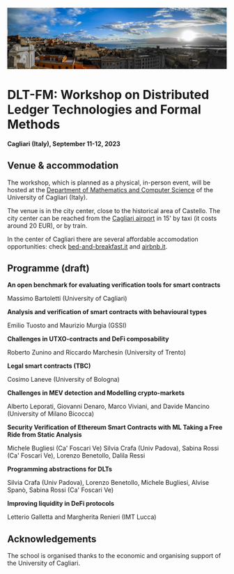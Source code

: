 ![image](intro-bg.jpg)

# DLT-FM: Workshop on Distributed Ledger Technologies and Formal Methods

**Cagliari (Italy), September 11-12, 2023**


## Venue & accommodation

The workshop, which is planned as a physical, in-person event, will be hosted at the [Department of Mathematics and Computer Science](https://goo.gl/maps/jjzgXGtSLtVBSrDu9) of the University of Cagliari (Italy).

The venue is in the city center, close to the historical area of Castello. 
The city center can be reached from the [Cagliari airport](http://www.sogaer.it/it) in 15' by taxi (it costs around 20 EUR), or by train.

In the center of Cagliari there are several affordable accomodation opportunities: check [bed-and-breakfast.it](https://www.bed-and-breakfast.it/lista_strutture_ur.cfm?locale=it&zona=Castello&citta=Cagliari&idregione=14) and
[airbnb.it](https://www.airbnb.it/rooms/6619495?source_impression_id=p3_1688053073_kJI5XWcXBEsz1r%2B1).


## Programme (draft)

**An open benchmark for evaluating verification tools for smart contracts**

Massimo Bartoletti (University of Cagliari)

**Analysis and verification of smart contracts with behavioural types**

Emilio Tuosto and Maurizio Murgia (GSSI)

**Challenges in UTXO-contracts and DeFi composability**

Roberto Zunino and Riccardo Marchesin (University of Trento)

**Legal smart contracts (TBC)**

Cosimo Laneve (University of Bologna)

**Challenges in MEV detection and Modelling crypto-markets**

Alberto Leporati, Giovanni Denaro, Marco Viviani, and Davide Mancino (University of Milano Bicocca)

**Security Verification of Ethereum Smart Contracts with ML Taking a Free Ride from Static Analysis**

Michele Bugliesi (Ca' Foscari Ve) Silvia Crafa (Univ Padova), Sabina Rossi (Ca' Foscari Ve), Lorenzo Benetollo, Dalila Ressi

**Programming abstractions for DLTs**

Silvia Crafa (Univ Padova), Lorenzo Benetollo, Michele Bugliesi, Alvise Spanò, Sabina Rossi  (Ca' Foscari Ve)

**Improving liquidity in DeFi protocols**

Letterio Galletta and Margherita Renieri (IMT Lucca)


## Acknowledgements

The school is organised thanks to the economic and organising support of the University of Cagliari.
